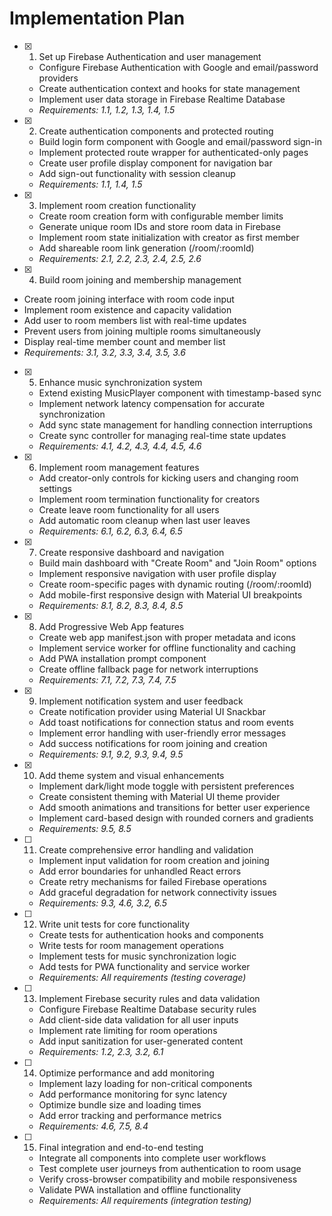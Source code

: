 # Implementation Plan

- [x] 1. Set up Firebase Authentication and user management



  - Configure Firebase Authentication with Google and email/password providers
  - Create authentication context and hooks for state management
  - Implement user data storage in Firebase Realtime Database
  - _Requirements: 1.1, 1.2, 1.3, 1.4, 1.5_

- [x] 2. Create authentication components and protected routing






  - Build login form component with Google and email/password sign-in
  - Implement protected route wrapper for authenticated-only pages
  - Create user profile display component for navigation bar
  - Add sign-out functionality with session cleanup
  - _Requirements: 1.1, 1.4, 1.5_

- [x] 3. Implement room creation functionality


  - Create room creation form with configurable member limits
  - Generate unique room IDs and store room data in Firebase
  - Implement room state initialization with creator as first member
  - Add shareable room link generation (/room/:roomId)
  - _Requirements: 2.1, 2.2, 2.3, 2.4, 2.5, 2.6_

 - [x] 4. Build room joining and membership management








  - Create room joining interface with room code input
  - Implement room existence and capacity validation
  - Add user to room members list with real-time updates
  - Prevent users from joining multiple rooms simultaneously
  - Display real-time member count and member list
  - _Requirements: 3.1, 3.2, 3.3, 3.4, 3.5, 3.6_

- [x] 5. Enhance music synchronization system





  - Extend existing MusicPlayer component with timestamp-based sync
  - Implement network latency compensation for accurate synchronization
  - Add sync state management for handling connection interruptions
  - Create sync controller for managing real-time state updates
  - _Requirements: 4.1, 4.2, 4.3, 4.4, 4.5, 4.6_

- [x] 6. Implement room management features



  - Add creator-only controls for kicking users and changing room settings
  - Implement room termination functionality for creators
  - Create leave room functionality for all users
  - Add automatic room cleanup when last user leaves
  - _Requirements: 6.1, 6.2, 6.3, 6.4, 6.5_

- [x] 7. Create responsive dashboard and navigation





  - Build main dashboard with "Create Room" and "Join Room" options
  - Implement responsive navigation with user profile display
  - Create room-specific pages with dynamic routing (/room/:roomId)
  - Add mobile-first responsive design with Material UI breakpoints
  - _Requirements: 8.1, 8.2, 8.3, 8.4, 8.5_

- [x] 8. Add Progressive Web App features





  - Create web app manifest.json with proper metadata and icons
  - Implement service worker for offline functionality and caching
  - Add PWA installation prompt component
  - Create offline fallback page for network interruptions
  - _Requirements: 7.1, 7.2, 7.3, 7.4, 7.5_

- [x] 9. Implement notification system and user feedback





  - Create notification provider using Material UI Snackbar
  - Add toast notifications for connection status and room events
  - Implement error handling with user-friendly error messages
  - Add success notifications for room joining and creation
  - _Requirements: 9.1, 9.2, 9.3, 9.4, 9.5_

- [x] 10. Add theme system and visual enhancements





  - Implement dark/light mode toggle with persistent preferences
  - Create consistent theming with Material UI theme provider
  - Add smooth animations and transitions for better user experience
  - Implement card-based design with rounded corners and gradients
  - _Requirements: 9.5, 8.5_










- [ ] 11. Create comprehensive error handling and validation
  - Implement input validation for room creation and joining
  - Add error boundaries for unhandled React errors
  - Create retry mechanisms for failed Firebase operations
  - Add graceful degradation for network connectivity issues
  - _Requirements: 9.3, 4.6, 3.2, 6.5_

- [ ] 12. Write unit tests for core functionality
  - Create tests for authentication hooks and components
  - Write tests for room management operations
  - Implement tests for music synchronization logic
  - Add tests for PWA functionality and service worker
  - _Requirements: All requirements (testing coverage)_

- [ ] 13. Implement Firebase security rules and data validation
  - Configure Firebase Realtime Database security rules
  - Add client-side data validation for all user inputs
  - Implement rate limiting for room operations
  - Add input sanitization for user-generated content
  - _Requirements: 1.2, 2.3, 3.2, 6.1_

- [ ] 14. Optimize performance and add monitoring
  - Implement lazy loading for non-critical components
  - Add performance monitoring for sync latency
  - Optimize bundle size and loading times
  - Add error tracking and performance metrics
  - _Requirements: 4.6, 7.5, 8.4_

- [ ] 15. Final integration and end-to-end testing
  - Integrate all components into complete user workflows
  - Test complete user journeys from authentication to room usage
  - Verify cross-browser compatibility and mobile responsiveness
  - Validate PWA installation and offline functionality
  - _Requirements: All requirements (integration testing)_